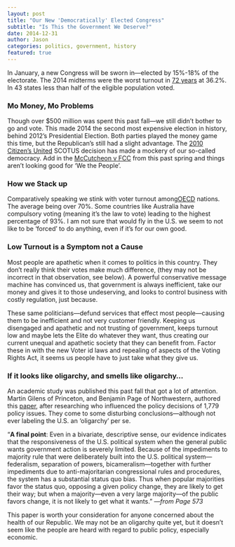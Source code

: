```yaml
---
layout: post
title: "Our New 'Democratically' Elected Congress"
subtitle: "Is This the Government We Deserve?"
date: 2014-12-31
author: Jason
categories: politics, government, history
featured: true
---
```

In January, a new Congress will be sworn in—elected by 15%-18% of the electorate. The 2014 midterms were the worst turnout in [72 years](http://www.nytimes.com/2014/11/12/opinion/the-worst-voter-turnout-in-72-years.html?_r=0) at 36.2%. In 43 states less than half of the eligible population voted.

### Mo Money, Mo Problems
Though over $500 million was spent this past fall—we still didn’t bother to go and vote. This made 2014 the second most expensive election in history, behind 2012’s Presidential Election. Both parties played the money game this time, but the Republican’s still had a slight advantage. The [2010 Citizen’s United](http://en.wikipedia.org/wiki/Citizens_United_v._Federal_Election_Commission2010) SCOTUS decision has made a mockery of our so-called democracy. Add in the [McCutcheon v FCC]( http://en.wikipedia.org/wiki/McCutcheon_v._Federal_Election_Commission) from this past spring and things aren’t looking good for ‘We the People’.

### How we Stack up
Comparatively speaking we stink with voter turnout among[OECD]( http://www.oecdbetterlifeindex.org/topics/civic-engagement/) nations. The average being over 70%. Some countries like Australia have compulsory voting (meaning it’s the law to vote) leading to the highest percentage of 93%. I am not sure that would fly in the U.S. we seem to not like to be ‘forced’ to do anything, even if it’s for our own good.

### Low Turnout is a Symptom not a Cause
Most people are apathetic when it comes to politics in this country. They don’t really think their votes make much difference, (they may not be incorrect in that observation, see below). A powerful conservative message machine has convinced us, that government is always inefficient, take our money and gives it to those undeserving, and looks to control business with costly regulation, just because.

These same politicians—defund services that effect most people—causing them to be inefficient and not very customer friendly. Keeping us disengaged and apathetic and not trusting of government, keeps turnout low and maybe lets the Elite do whatever they want, thus creating our current unequal and apathetic society that they can benefit from. Factor these in with the new Voter id laws and repealing of aspects of the Voting Rights Act, it seems us people have to just take what they give us.

### If it looks like oligarchy, and smells like oligarchy…
An academic study was published this past fall that got a lot of attention. Martin Gilens of Princeton, and Benjamin Page of Northwestern, authored this [paper]( http://scholar.princeton.edu/sites/default/files/mgilens/files/gilens_and_page_2014_-testing_theories_of_american_politics.doc.pdfpaper), after researching who influenced the policy decisions of 1,779 policy issues. They come to some disturbing conclusions—although not ever labeling the U.S. an ‘oligarchy’ per se.   

“__A final point__: Even in a bivariate, descriptive sense, our evidence indicates that the responsiveness of the U.S. political system when the general public wants government action is severely limited. Because of the impediments to majority rule that were deliberately built into the U.S. political system—federalism, separation of powers, bicameralism—together with further impediments due to anti-majoritarian congressional rules and procedures, the system has a substantial status quo bias. Thus when popular majorities favor the status quo, opposing a given policy change, they are likely to get their way; but when a majority—even a very large majority—of the public favors change, it is not likely to get what it wants.” _—from Page 573_

This paper is worth your consideration for anyone concerned about the health of our Republic.  We may not be an oligarchy quite yet, but it doesn’t seem like the people are heard with regard to public policy, especially economic.
